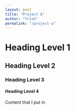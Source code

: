 ```yaml
---
layout: post
title: "Project A" 
author: "Trish"
permalink: "/project-a"
---
```


# Heading Level 1 
## Heading Level 2 
### Heading Level 3 
#### Heading Level 4 

Content that I put in 